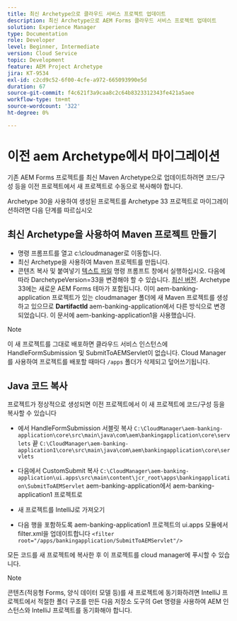 ```yaml
---
title: 최신 Archetype으로 클라우드 서비스 프로젝트 업데이트
description: 최신 Archetype으로 AEM Forms 클라우드 서비스 프로젝트 업데이트
solution: Experience Manager
type: Documentation
role: Developer
level: Beginner, Intermediate
version: Cloud Service
topic: Development
feature: AEM Project Archetype
jira: KT-9534
exl-id: c2cd9c52-6f00-4cfe-a972-665093990e5d
duration: 67
source-git-commit: f4c621f3a9caa8c2c64b8323312343fe421a5aee
workflow-type: tm+mt
source-wordcount: '322'
ht-degree: 0%

---
```


# 이전 aem Archetype에서 마이그레이션

기존 AEM Forms 프로젝트를 최신 Maven Archetype으로 업데이트하려면 코드/구성 등을 이전 프로젝트에서 새 프로젝트로 수동으로 복사해야 합니다.

Archetype 30을 사용하여 생성된 프로젝트를 Archetype 33 프로젝트로 마이그레이션하려면 다음 단계를 따르십시오

## 최신 Archetype을 사용하여 Maven 프로젝트 만들기

* 명령 프롬프트를 열고 c:\cloudmanager로 이동합니다.
* 최신 Archetype을 사용하여 Maven 프로젝트를 만듭니다.
* 콘텐츠 복사 및 붙여넣기 [텍스트 파일](assets/creating-maven-project.txt) 명령 프롬프트 창에서 실행하십시오. 다음에 따라 DarchetypeVersion=33을 변경해야 할 수 있습니다. [최신 버전](https://github.com/adobe/aem-project-archetype/releases). Archetype 33에는 새로운 AEM Forms 테마가 포함됩니다.
이미 aem-banking-application 프로젝트가 있는 cloudmanager 폴더에 새 Maven 프로젝트를 생성하고 있으므로 **DartifactId** aem-banking-application에서 다른 방식으로 변경되었습니다. 이 문서에 aem-banking-application1을 사용했습니다.

>[!NOTE]
>
>이 새 프로젝트를 그대로 배포하면 클라우드 서비스 인스턴스에 HandleFormSubmission 및 SubmitToAEMServlet이 없습니다. Cloud Manager를 사용하여 프로젝트를 배포할 때마다 `/apps` 폴더가 삭제되고 덮어쓰기됩니다.

## Java 코드 복사

프로젝트가 정상적으로 생성되면 이전 프로젝트에서 이 새 프로젝트에 코드/구성 등을 복사할 수 있습니다

* 에서 HandleFormSubmission 서블릿 복사 ```C:\CloudManager\aem-banking-application\core\src\main\java\com\aem\bankingapplication\core\servlets```
끝
  ```C:\CloudManager\aem-banking-application1\core\src\main\java\com\aem\bankingapplication\core\servlets```

* 다음에서 CustomSubmit 복사
  ```C:\CloudManager\aem-banking-application\ui.apps\src\main\content\jcr_root\apps\bankingapplication\SubmitToAEMServlet``` aem-banking-application에서 aem-banking-application1 프로젝트로

* 새 프로젝트를 IntelliJ로 가져오기

* 다음 행을 포함하도록 aem-banking-application1 프로젝트의 ui.apps 모듈에서 filter.xml을 업데이트합니다
  ```<filter root="/apps/bankingapplication/SubmitToAEMServlet"/>```

모든 코드를 새 프로젝트에 복사한 후 이 프로젝트를 cloud manager에 푸시할 수 있습니다.

>[!NOTE]
>
>콘텐츠(적응형 Forms, 양식 데이터 모델 등)를 새 프로젝트에 동기화하려면 IntelliJ 프로젝트에서 적절한 폴더 구조를 만든 다음 저장소 도구의 Get 명령을 사용하여 AEM 인스턴스와 IntelliJ 프로젝트를 동기화해야 합니다.
